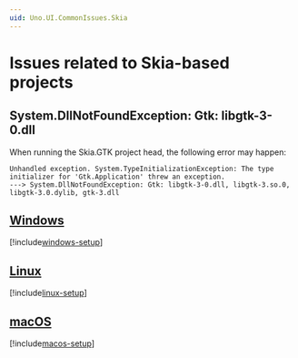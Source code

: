 ```yaml
---
uid: Uno.UI.CommonIssues.Skia
---
```


# Issues related to Skia-based projects

## System.DllNotFoundException: Gtk: libgtk-3-0.dll

When running the Skia.GTK project head, the following error may happen:

```console
Unhandled exception. System.TypeInitializationException: The type initializer for 'Gtk.Application' threw an exception.
---> System.DllNotFoundException: Gtk: libgtk-3-0.dll, libgtk-3.so.0, libgtk-3.0.dylib, gtk-3.dll
```

## [**Windows**](#tab/windows)

[!include[windows-setup](additional-windows-setup-inline.md)]

## [**Linux**](#tab/linux)

[!include[linux-setup](additional-linux-setup-inline.md)]

## [**macOS**](#tab/macos)

[!include[macos-setup](additional-macos-setup-inline.md)]
